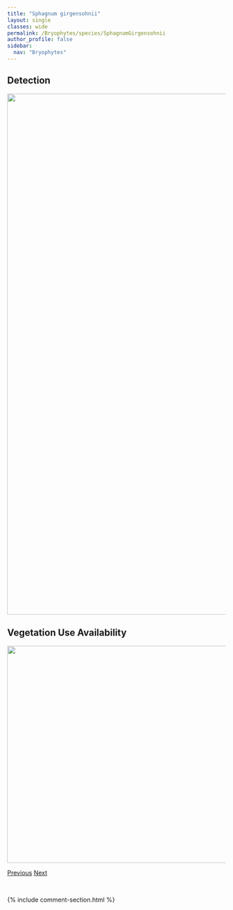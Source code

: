 ```yaml
---
title: "Sphagnum girgensohnii"
layout: single
classes: wide
permalink: /Bryophytes/species/SphagnumGirgensohnii
author_profile: false
sidebar:
  nav: "Bryophytes"
---
```


<h2>Detection</h2>

<a href="https://drive.google.com/uc?export=view&id=1Nz_AtWDflFw3Fhx_hvgg_dn40EA0uglc">
<img src="https://drive.google.com/uc?export=view&id=1Nz_AtWDflFw3Fhx_hvgg_dn40EA0uglc" height = "1200" width = "800">
</a>


<h2>Vegetation Use Availability</h2>

<a href="https://drive.google.com/uc?export=view&id=1xzaBsLn3OCYz5BRRthQ1xDVLXYlnOeeJ">
<img src="https://drive.google.com/uc?export=view&id=1xzaBsLn3OCYz5BRRthQ1xDVLXYlnOeeJ" height = "500" width = "1000">
</a>


<a href="/DevelopmentWebsite/Bryophytes/species/ScorpidiumRevolvens" class="pagination--pager" title="Scorpidium revolvens">Previous</a> <a href="/DevelopmentWebsite/Bryophytes/species/ScapaniaIrrigua" class="pagination--pager" title="Scapania irrigua">Next</a>

<p>&nbsp;</p>

{% include comment-section.html %}
